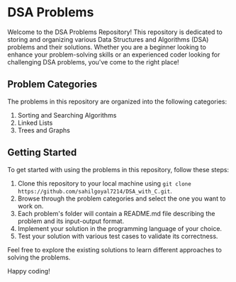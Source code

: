 # DSA Problems 

Welcome to the DSA Problems Repository! This repository is dedicated to storing and organizing various Data Structures and Algorithms (DSA) problems and their solutions. Whether you are a beginner looking to enhance your problem-solving skills or an experienced coder looking for challenging DSA problems, you've come to the right place!

## Problem Categories

The problems in this repository are organized into the following categories:

1. Sorting and Searching Algorithms
2. Linked Lists
3. Trees and Graphs



## Getting Started

To get started with using the problems in this repository, follow these steps:

1. Clone this repository to your local machine using 
 `git clone https://github.com/sahilgoyal7214/DSA_with_C.git`.  
2. Browse through the problem categories and select the one you want to work on.  
3. Each problem's folder will contain a README.md file describing the problem and its input-output format.  
4. Implement your solution in the programming language of your choice.  
5. Test your solution with various test cases to validate its correctness.  

Feel free to explore the existing solutions to learn different approaches to solving the problems.

Happy coding!


